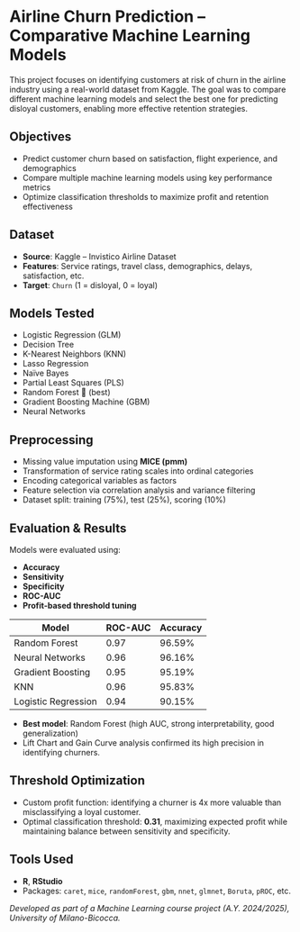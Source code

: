 # Airline Churn Prediction – Comparative Machine Learning Models
This project focuses on identifying customers at risk of churn in the airline industry using a real-world dataset from Kaggle. The goal was to compare different machine learning models and select the best one for predicting disloyal customers, enabling more effective retention strategies.

## Objectives
- Predict customer churn based on satisfaction, flight experience, and demographics
- Compare multiple machine learning models using key performance metrics
- Optimize classification thresholds to maximize profit and retention effectiveness

## Dataset
- **Source**: Kaggle – Invistico Airline Dataset
- **Features**: Service ratings, travel class, demographics, delays, satisfaction, etc.
- **Target**: `Churn` (1 = disloyal, 0 = loyal)

## Models Tested
- Logistic Regression (GLM)
- Decision Tree
- K-Nearest Neighbors (KNN)
- Lasso Regression
- Naïve Bayes
- Partial Least Squares (PLS)
- Random Forest 🌟 (best)
- Gradient Boosting Machine (GBM)
- Neural Networks

## Preprocessing
- Missing value imputation using **MICE (pmm)**
- Transformation of service rating scales into ordinal categories
- Encoding categorical variables as factors
- Feature selection via correlation analysis and variance filtering
- Dataset split: training (75%), test (25%), scoring (10%)

## Evaluation & Results
Models were evaluated using:
- **Accuracy**
- **Sensitivity**
- **Specificity**
- **ROC-AUC**
- **Profit-based threshold tuning**

| Model              | ROC-AUC | Accuracy |
|-------------------|---------|----------|
| Random Forest      | 0.97    | 96.59%   |
| Neural Networks    | 0.96    | 96.16%   |
| Gradient Boosting  | 0.95    | 95.19%   |
| KNN                | 0.96    | 95.83%   |
| Logistic Regression| 0.94    | 90.15%   |

- **Best model**: Random Forest (high AUC, strong interpretability, good generalization)
- Lift Chart and Gain Curve analysis confirmed its high precision in identifying churners.

## Threshold Optimization
- Custom profit function: identifying a churner is 4x more valuable than misclassifying a loyal customer.
- Optimal classification threshold: **0.31**, maximizing expected profit while maintaining balance between sensitivity and specificity.

## Tools Used
- **R**, **RStudio**
- Packages: `caret`, `mice`, `randomForest`, `gbm`, `nnet`, `glmnet`, `Boruta`, `pROC`, etc.

*Developed as part of a Machine Learning course project (A.Y. 2024/2025), University of Milano-Bicocca.*
